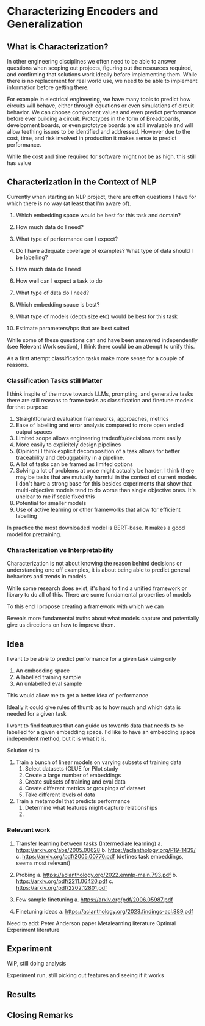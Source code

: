 # Characterizing Encoders and Generalization

## What is Characterization?

In other engineering disciplines we often need to be able to answer questions when scoping out projects, figuring out the resources required,
and confirming that solutions work ideally before implementing them. While there is no replacement for real world use, we need to be able
to implement information before getting there.

For example in electrical engineering, we have many tools to predict how circuits will behave, either through equations or even simulations
of circuit behavior. We can choose component values and even predict performance before ever building a circuit. Prototypes in the form
of Breadboards, development boards, or even prototype boards are still invaluable and will allow teething issues to be identified and addressed.
However due to the cost, time, and risk involved in production it makes sense to predict performance.

While the cost and time required for software might not be as high, this still has value 

## Characterization in the Context of NLP

Currently when starting an NLP project, there are often questions I have for which there is no way (at least that I'm aware of). 

1. Which embedding space would be best for this task and domain?
2. How much data do I need?
3. What type of performance can I expect?
4. Do I have adequate coverage of examples? What type of data should I be labelling?


1. How much data do I need
2. How well can I expect a task to do
3. What type of data do I need?
4. Which embedding space is best?
5. What type of models (depth size etc) would be best for this task 
6. Estimate parameters/hps that are best suited 


While some of these questions can and have been answered independently (see Relevant Work section), I think there could be an attempt to unify this. 

As a first attempt classification tasks make more sense for a couple of reasons. 

### Classification Tasks still Matter

I think inspite of the move towards LLMs, prompting, and generative tasks there are still reasons to frame tasks as classification and finetune models for that purpose

1. Straightforward evaluation frameworks, approaches, metrics
2. Ease of labelling and error analysis compared to more open ended output spaces
3. Limited scope allows engineering tradeoffs/decisions more easily
4. More easily to explicitely design pipelines
5. (Opinion) I think explicit decomposition of a task allows for better traceability and debuggability in a pipeline.
6. A lot of tasks can be framed as limited options
7. Solving a lot of problems at once might actually be harder. I think there may be tasks that are mutually harmful in the context of current models. I don't have a strong base for this besides experiments that show that multi-objective models tend to do worse than single objective ones. It's unclear to me if scale fixed this
8. Potential for smaller models
9. Use of active learning or other frameworks that allow for efficient labelling

In practice the most downloaded model is BERT-base. It makes a good model for pretraining. 

### Characterization vs Interpretability

Characterization is not about knowing the reason behind decisions or understanding one off examples, it is about being able to predict general behaviors and trends in models.

While some research does exist, it's hard to find a unified framework or library to do all of this. There are some fundamental properties of models 

To this end I propose creating a framework with which we can

Reveals more fundamental truths about what models capture and potentially give us directions on how to improve them. 


## Idea

I want to be able to predict performance for a given task using only
1. An embedding space
2. A labelled training sample 
3. An unlabelled eval sample

This would allow me to get a better idea of performance

Ideally it could give rules of thumb as to how much and which data is needed for a given task

I want to find features that can guide us towards data that needs to be labelled for a given embedding space. I'd like to have an embedding space independent method, but it is what it is.

Solution si to 

1. Train a bunch of linear models on varying subsets of training data
	1. Select datasets (GLUE for Pilot study
	2. Create a large number of embeddings 
	3. Create subsets of training and eval data
	4. Create different metrics or groupings of dataset
	5. Take different levels of data 
2. Train a metamodel that predicts performance
	1. Determine what features might capture relationships  
	2. 
	
### Relevant work

1. Transfer learning between tasks (Intermediate learning)
a. https://arxiv.org/abs/2005.00628
b. https://aclanthology.org/P19-1439/ 
c. https://arxiv.org/pdf/2005.00770.pdf  (defines task embeddings, seems most relevant) 
 
2. Probing
a. https://aclanthology.org/2022.emnlp-main.793.pdf 
b. https://arxiv.org/pdf/2211.06420.pdf 
c. https://arxiv.org/pdf/2202.12801.pdf
 
3. Few sample finetuning
a. https://arxiv.org/pdf/2006.05987.pdf 
 
4. Finetuning ideas
a. https://aclanthology.org/2023.findings-acl.889.pdf

Need to add:
Peter Anderson paper
Metalearning literature
Optimal Experiment literature

## Experiment

WIP, still doing analysis

Experiment run, still picking out features and seeing if it works


## Results

## Closing Remarks

